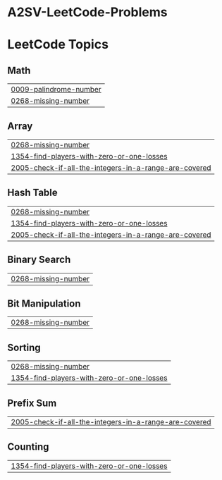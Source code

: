# A2SV-LeetCode-Problems
<!---LeetCode Topics Start-->
# LeetCode Topics
## Math
|  |
| ------- |
| [0009-palindrome-number](https://github.com/YonatanBest/A2SV-LeetCode-Problems/tree/master/0009-palindrome-number) |
| [0268-missing-number](https://github.com/YonatanBest/A2SV-LeetCode-Problems/tree/master/0268-missing-number) |
## Array
|  |
| ------- |
| [0268-missing-number](https://github.com/YonatanBest/A2SV-LeetCode-Problems/tree/master/0268-missing-number) |
| [1354-find-players-with-zero-or-one-losses](https://github.com/YonatanBest/A2SV-LeetCode-Problems/tree/master/1354-find-players-with-zero-or-one-losses) |
| [2005-check-if-all-the-integers-in-a-range-are-covered](https://github.com/YonatanBest/A2SV-LeetCode-Problems/tree/master/2005-check-if-all-the-integers-in-a-range-are-covered) |
## Hash Table
|  |
| ------- |
| [0268-missing-number](https://github.com/YonatanBest/A2SV-LeetCode-Problems/tree/master/0268-missing-number) |
| [1354-find-players-with-zero-or-one-losses](https://github.com/YonatanBest/A2SV-LeetCode-Problems/tree/master/1354-find-players-with-zero-or-one-losses) |
| [2005-check-if-all-the-integers-in-a-range-are-covered](https://github.com/YonatanBest/A2SV-LeetCode-Problems/tree/master/2005-check-if-all-the-integers-in-a-range-are-covered) |
## Binary Search
|  |
| ------- |
| [0268-missing-number](https://github.com/YonatanBest/A2SV-LeetCode-Problems/tree/master/0268-missing-number) |
## Bit Manipulation
|  |
| ------- |
| [0268-missing-number](https://github.com/YonatanBest/A2SV-LeetCode-Problems/tree/master/0268-missing-number) |
## Sorting
|  |
| ------- |
| [0268-missing-number](https://github.com/YonatanBest/A2SV-LeetCode-Problems/tree/master/0268-missing-number) |
| [1354-find-players-with-zero-or-one-losses](https://github.com/YonatanBest/A2SV-LeetCode-Problems/tree/master/1354-find-players-with-zero-or-one-losses) |
## Prefix Sum
|  |
| ------- |
| [2005-check-if-all-the-integers-in-a-range-are-covered](https://github.com/YonatanBest/A2SV-LeetCode-Problems/tree/master/2005-check-if-all-the-integers-in-a-range-are-covered) |
## Counting
|  |
| ------- |
| [1354-find-players-with-zero-or-one-losses](https://github.com/YonatanBest/A2SV-LeetCode-Problems/tree/master/1354-find-players-with-zero-or-one-losses) |
<!---LeetCode Topics End-->